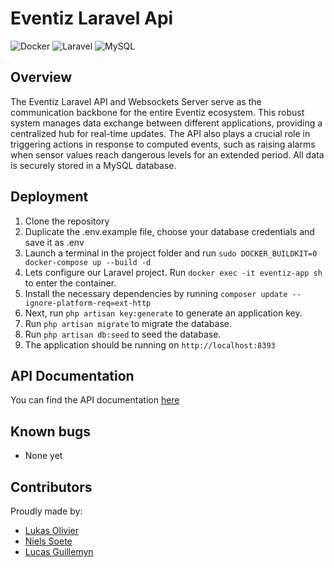 # Eventiz Laravel Api

![Docker](https://img.shields.io/badge/Docker-2496ED?style=for-the-badge&logo=docker&logoColor=white)
![Laravel](https://img.shields.io/badge/Laravel-FF2D20?style=for-the-badge&logo=laravel&logoColor=white)
![MySQL](https://img.shields.io/badge/MySQL-4479A1?style=for-the-badge&logo=mysql&logoColor=white)

## Overview

The Eventiz Laravel API and Websockets Server serve as the communication backbone for the entire Eventiz ecosystem. This robust system manages data exchange between different applications, providing a centralized hub for real-time updates. The API also plays a crucial role in triggering actions in response to computed events, such as raising alarms when sensor values reach dangerous levels for an extended period. All data is securely stored in a MySQL database.

## Deployment

1. Clone the repository
2. Duplicate the .env.example file, choose your database credentials and save it as .env 
3. Launch a terminal in the project folder and run `sudo DOCKER_BUILDKIT=0 docker-compose up --build -d`
4. Lets configure our Laravel project. Run `docker exec -it eventiz-app sh` to enter the container.
5. Install the necessary dependencies by running `composer update --ignore-platform-req=ext-http`
6. Next, run `php artisan key:generate` to generate an application key.
7. Run `php artisan migrate` to migrate the database.
8. Run `php artisan db:seed` to seed the database.
9. The application should be running on `http://localhost:8393`


## API Documentation

You can find the API documentation [here](https://gitlab.ti.howest.be/ti/2023-2024/s5/ccett/projects/group12/code/laravel/-/blob/main/openapi.yaml?ref_type=heads)

## Known bugs

-   None yet

## Contributors

Proudly made by:

-   [Lukas Olivier](https://www.linkedin.com/in/lukas-olivier/)
-   [Niels Soete](https://www.linkedin.com/in/niels-soete/)
-   [Lucas Guillemyn](https://www.linkedin.com/in/lucas-guillemyn-2b060b291/)
